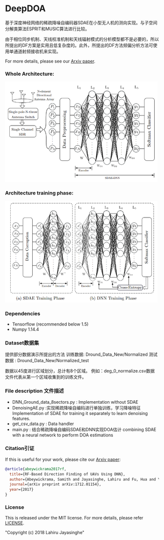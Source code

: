 # DeepDOA
基于深度神经网络的稀疏降噪自编码器SDAE在小型无人机的测向实现。与子空间分解类算法ESPRIT和MUSIC算法进行比较。

由于相位同步机制、天线校准机制和天线辐射模式的分析模型都不是必要的，所以所提出的DF方案是实用且低复杂度的。此外，所提出的DF方法频偏分析方法可使用单通道射频接收机来实现。

For more details, please see our [Arxiv paper](https://arxiv.org/pdf/1712.01154.pdf).

### Whole Architecture:

<img src="images/Whole_Architecture.PNG" width="500">

### Architecture training phase:

<img src="images/Training.PNG" width="500">


### Dependencies

- Tensorflow (recommended below 1.5)
- Numpy 1.14.4

### Dataset数据集

提供部分数据演示所提出的方法
训练数据: Dround_Data_New/Normalized
测试数据 : Dround_Data_New/Normalized_test

数据以45度进行区域划分，总计有8个区域。
例如：deg_0_normalize.csv数据文件代表从第一个区域收集到的训练文件。


### File description 文件描述

- DNN_Ground_data_8sectors.py : Implementation without SDAE
- DenoisingAE.py :实现稀疏降噪自编码进行单独训练，学习降噪特征
   Implementation of SDAE for training it separately to learn denoising features.
- get_csv_data.py : Data handler
- main.py : 结合稀疏降噪自编码SDAE和DNN实现DOA估计
   combining SDAE with a neural network to perform DOA estimations


### Citation引证

If this is useful for your work, please cite our [Arxiv paper](https://arxiv.org/pdf/1712.01154.pdf):

```bibtex
@article{abeywickrama2017rf,
  title={RF-Based Direction Finding of UAVs Using DNN},
  author={Abeywickrama, Samith and Jayasinghe, Lahiru and Fu, Hua and Yuen, Chau},
  journal={arXiv preprint arXiv:1712.01154},
  year={2017}
}
```
### License
This is released under the MIT license. For more details, please refer
[LICENSE](https://github.com/LahiruJayasinghe/DeepDOA/blob/master/LICENSE).

"Copyright (c) 2018 Lahiru Jayasinghe"
